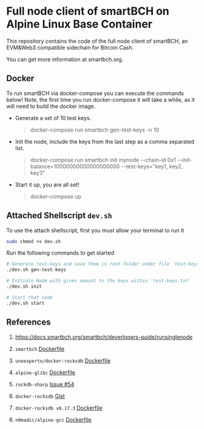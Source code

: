 # Full node client of smartBCH on Alpine Linux Base Container

This repository contains the code of the full node client of smartBCH, an EVM&Web3 compatible sidechain for Bitcoin Cash.

You can get more information at smartbch.org.

## Docker

To run smartBCH via docker-compose you can execute the commands below! Note, the first time you run docker-compose it will take a while, as it will need to build the docker image.

* Generate a set of 10 test keys.
    >  docker-compose run smartbch gen-test-keys -n 10  

* Init the node, include the keys from the last step as a comma separated list.

    > docker-compose run smartbch init mynode --chain-id 0x1 --init-balance=10000000000000000000 --test-keys="key1, key2, key3"  

* Start it up, you are all set!
    > docker-compose up  

## Attached Shellscript `dev.sh`

To use the attach shellscript, first you must allow your terminal to run it

```sh
sudo chmod +x dev.sh
```

Run the following commands to get started

```sh
# Generate test-keys and save them in root-folder under file `test-keys.txt`
./dev.sh gen-test-keys

# Initiate Node with given amount to the keys within `test-keys.txt`
./dev.sh init

# Start that node
./dev.sh start
```

## References

1. https://docs.smartbch.org/smartbch/deverlopers-guide/runsinglenode

2. `smartbch` [Dockerfile](https://github.com/smartbch/smartbch/blob/main/Dockerfile)

3.  `unoexperto/docker-rocksdb` [Dockerfile](https://github.com/unoexperto/docker-rocksdb/blob/master/Dockerfile)

4. `alpine-glibc` [Dockerfile](https://github.com/puxos/alpine-pkg-glibc/blob/master/Dockerfile)

5. `rockdb-sharp` [Issue #54](https://github.com/warrenfalk/rocksdb-sharp/issues/54)

6. `docker-rocksdb` [Gist](https://gist.github.com/dukelion/2a8813f8adb4ac08b500175f4daa88fd)

7. `docker-rocksdb v6.17.3` [Dockerfile](https://github.com/savsgio/docker-rocksdb/blob/main/Dockerfile)

8. `n0madic/alpine-gcc` [Dockerfile](https://github.com/n0madic/alpine-gcc/blob/master/Dockerfile)